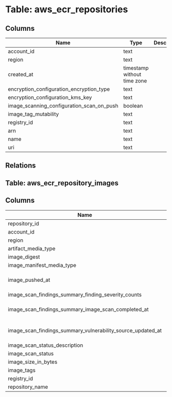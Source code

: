 
# Table: aws_ecr_repositories

## Columns
| Name        | Type           | Description  |
| ------------- | ------------- | -----  |
|account_id|text||
|region|text||
|created_at|timestamp without time zone||
|encryption_configuration_encryption_type|text||
|encryption_configuration_kms_key|text||
|image_scanning_configuration_scan_on_push|boolean||
|image_tag_mutability|text||
|registry_id|text||
|arn|text||
|name|text||
|uri|text||
## Relations
## Table: aws_ecr_repository_images

## Columns
| Name        | Type           | Description  |
| ------------- | ------------- | -----  |
|repository_id|uuid||
|account_id|text||
|region|text||
|artifact_media_type|text||
|image_digest|text||
|image_manifest_media_type|text||
|image_pushed_at|timestamp without time zone||
|image_scan_findings_summary_finding_severity_counts|jsonb||
|image_scan_findings_summary_image_scan_completed_at|timestamp without time zone||
|image_scan_findings_summary_vulnerability_source_updated_at|timestamp without time zone||
|image_scan_status_description|text||
|image_scan_status|text||
|image_size_in_bytes|bigint||
|image_tags|text[]||
|registry_id|text||
|repository_name|text||

